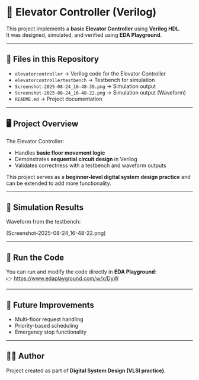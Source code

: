 # 🚪 Elevator Controller (Verilog)

This project implements a **basic Elevator Controller** using **Verilog HDL**.  
It was designed, simulated, and verified using **EDA Playground**.

---

## 📂 Files in this Repository
- `elevatorcontroller` → Verilog code for the Elevator Controller  
- `elevatorcontrollertestbench` → Testbench for simulation  
- `Screenshot-2025-08-24_16-48-39.png` → Simulation output   
- `Screenshot-2025-08-24_16-48-22.png` → Simulation output (Waveform)  
- `README.md` → Project documentation  

---

## 🖥️ Project Overview
The Elevator Controller:
- Handles **basic floor movement logic**  
- Demonstrates **sequential circuit design** in Verilog  
- Validates correctness with a testbench and waveform outputs  

This project serves as a **beginner-level digital system design practice** and can be extended to add more functionality.

---

## 🚦 Simulation Results
Waveform from the testbench:

(Screenshot-2025-08-24_16-48-22.png)

  


---

## 🔗 Run the Code
You can run and modify the code directly in **EDA Playground**:  
👉 https://www.edaplayground.com/w/x/DyW 

---

## 📌 Future Improvements
- Multi-floor request handling  
- Priority-based scheduling  
- Emergency stop functionality  

---

## 🧑‍💻 Author
Project created as part of **Digital System Design (VLSI practice)**.

